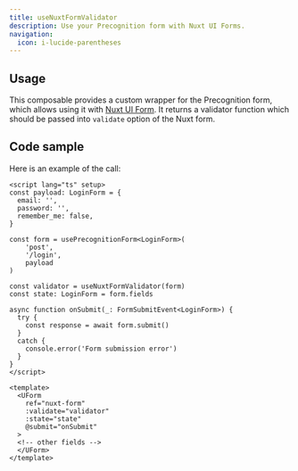```yaml
---
title: useNuxtFormValidator
description: Use your Precognition form with Nuxt UI Forms.
navigation:
  icon: i-lucide-parentheses
---
```


## Usage

This composable provides a custom wrapper for the Precognition form, 
which allows using it with [Nuxt UI Form](https://ui.nuxt.com/components/form). 
It returns a validator function which should be passed into `validate` option of the Nuxt form. 

## Code sample

Here is an example of the call:

```vue [app/components/MyComponent.vue]
<script lang="ts" setup>
const payload: LoginForm = {
  email: '',
  password: '',
  remember_me: false,
}

const form = usePrecognitionForm<LoginForm>(
    'post', 
    '/login', 
    payload
)

const validator = useNuxtFormValidator(form)
const state: LoginForm = form.fields

async function onSubmit(_: FormSubmitEvent<LoginForm>) {
  try {
    const response = await form.submit()
  }
  catch {
    console.error('Form submission error')
  }
}
</script>

<template>
  <UForm
    ref="nuxt-form"
    :validate="validator"
    :state="state"
    @submit="onSubmit"
  >
  <!-- other fields -->
  </UForm>
</template>
```
